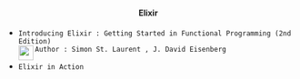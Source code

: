 #### <div align = "center"> Elixir

- `Introducing Elixir : Getting Started in Functional Programming (2nd Edition)` <br/>
  `Author : Simon St. Laurent , J. David Eisenberg`
  <img align = "left" height = "26px" src = "https://covers.zlibcdn2.com/covers299/books/35/ab/d3/35abd3bddbf11892d6cecc11408db4ab.jpg">

  


- `Elixir in Action`

